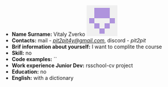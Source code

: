 * **Name Surname:** Vitaly Zverko ![pit2pit](173596577-1.png)
* **Contacts:** mail - *pit2pit4y@gmail.com*, discord - *pit2pit*
* **Brif information about yourself:** I want to complite the course
* **Skill:** no
* **Code examples:** ``
* **Work experience Junior Dev:** rsschool-cv project 
* **Education:** no
* **English:** with a dictionary

